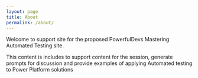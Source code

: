```yaml
---
layout: page
title: About
permalink: /about/
---
```


Welcome to support site for the proposed PowerfulDevs Mastering Automated Testing site.

This content is includes to support content for the session, generate prompts for discussion and provide examples of applying Automated testing to Power Platform solutions
